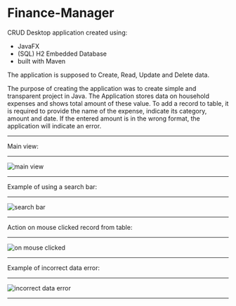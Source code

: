 # Finance-Manager

CRUD Desktop application created using:
- JavaFX
- (SQL) H2 Embedded Database
- built with Maven

The application is supposed to Create, Read, Update and Delete data.

The purpose of creating the application was to create simple and transparent project in Java. The Application stores data on household expenses and shows total amount of these value. To add a record to table, it is required to provide the name of the expense, indicate its category, amount and date. If the entered amount is in the wrong format, the application will indicate an error.

***
Main view:
***
![main view](https://github.com/damianlebiedz/Finance-Manager-CRUD-/assets/109239676/3ed67c90-f38d-4e89-84e4-b9bf3fa5ac0a)
***
Example of using a search bar:
***
![search bar](https://github.com/damianlebiedz/Finance-Manager-CRUD-/assets/109239676/2d4ee471-396d-4519-8891-c11270c66856)
***
Action on mouse clicked record from table:
***
![on mouse clicked](https://github.com/damianlebiedz/Finance-Manager-CRUD-/assets/109239676/36d219a3-2704-490f-be66-c4ee589e244e)
***
Example of incorrect data error:
***
![incorrect data error](https://github.com/damianlebiedz/Finance-Manager-CRUD-/assets/109239676/25cad134-90b9-4c17-8674-26cd7429e21f)
***
